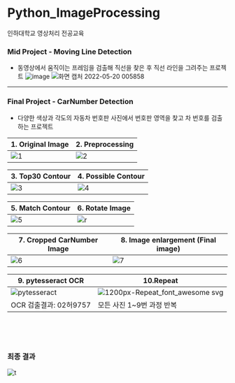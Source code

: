 # Python_ImageProcessing
인하대학교 영상처리 전공교육

### Mid Project - Moving Line Detection
- 동영상에서 움직이는 프레임을 검출해 직선을 찾은 후 직선 라인을 그려주는 프로젝트 
![image](https://user-images.githubusercontent.com/57780594/169327438-35686785-dc85-4c07-8f9e-4b78ce9ab040.png)
![화면 캡처 2022-05-20 005858](https://user-images.githubusercontent.com/57780594/169345151-546d3acb-8758-45bf-a064-310d0c9a79ef.jpg)
<hr>


### Final Project - CarNumber Detection
- 다양한 색상과 각도의 자동차 번호판 사진에서 번호판 영역을 찾고 차 번호를 검출하는 프로젝트

| 1. Original Image | 2. Preprocessing|
| ------------------| ---------------- |   
|![1](https://user-images.githubusercontent.com/57780594/169329057-806377bf-4c77-41c7-b311-f4e695dbcb91.jpg)|![2](https://user-images.githubusercontent.com/57780594/169330398-f3d208f4-eb95-4156-945f-44823dfd33f5.jpg)|

| 3. Top30 Contour | 4. Possible Contour|
| ------------------| ---------------- |  
|![3](https://user-images.githubusercontent.com/57780594/169334210-c7ab82ee-c0dc-418d-bf8d-8421d2006bbe.jpg)|![4](https://user-images.githubusercontent.com/57780594/169334617-2cf39f18-d7ff-4d06-9f48-17413d93c34a.jpg)|

| 5. Match Contour | 6. Rotate Image|
| ------------------| ---------------- | 
|![5](https://user-images.githubusercontent.com/57780594/169335641-78576c66-adcb-4e30-a375-7d98e6658800.jpg)|![r](https://user-images.githubusercontent.com/57780594/169335663-255ebfef-6043-459a-92c1-cd0d6c16ca8c.jpg)|

| 7. Cropped CarNumber Image| 8. Image enlargement (Final image)|
| ------------------| ---------------- | 
|![6](https://user-images.githubusercontent.com/57780594/169335827-b1a60252-e185-41e0-a0cc-f585270deeab.jpg)|![7](https://user-images.githubusercontent.com/57780594/169336243-af568841-dbe8-4966-9c26-1ae51ffbc096.jpg)|

| 9. pytesseract OCR| 10.Repeat|
| ------------------| ---------------- | 
|![pytesseract](https://user-images.githubusercontent.com/57780594/169337845-642bcbda-83b0-41f9-bdc2-a3f2d5d49e65.png)| ![1200px-Repeat_font_awesome svg](https://user-images.githubusercontent.com/57780594/169339282-50b1385f-176a-4287-849c-1ec37b5565a0.png)|
|OCR 검출결과: 02허9757| 모든 사진 1~9번 과정 반복|

<br><br><br>
### 최종 결과  
![t](https://user-images.githubusercontent.com/57780594/169342540-188ab97d-d9ac-43ae-a158-eb81a373eaf5.jpg)
